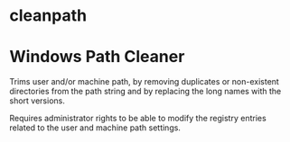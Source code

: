 # cleanpath

Windows Path Cleaner
====================

Trims user and/or machine path, by removing duplicates or non-existent directories from the path string and by replacing the long names with the short versions.

Requires administrator rights to be able to modify the registry entries related to the user and machine path settings.


